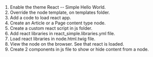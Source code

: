 1. Enable the theme React -- Simple Hello World.
2. Override the node template, on templates folder.
3. Add a code to load react app. <div id="react-app"><div>
4. Create an Article or a Page content type node.
5. Create a custom react script in js folder.
6. Add react libraries in react_simple.libraries.yml file.
7. Load react libraries in node.html.twig file.
8. View the node on the browser. See that react is loaded.
9. Create 2 components in js file to show or hide content from a node.
